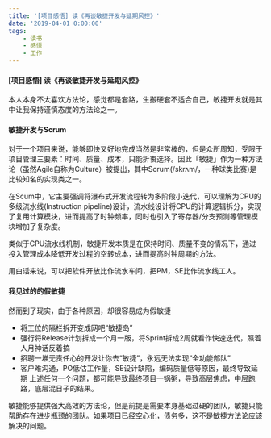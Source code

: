 ```yaml
---
title: '[项目感悟] 读《再谈敏捷开发与延期风控》'
date: '2019-04-01 0:00:00'
tags:
    - 读书
    - 感悟
    - 工作
---
```


#### [项目感悟] 读《再谈敏捷开发与延期风控》

本人本身不太喜欢方法论，感觉都是套路，生搬硬套不适合自己，敏捷开发就是其中让我保持谨慎态度的方法论之一。

#### 敏捷开发与Scrum
对于一个项目来说，能够即快又好地完成当然是非常棒的，但是众所周知，受限于项目管理三要素：时间、质量、成本，只能折衷选择。因此「敏捷」作为一种方法论（虽然Agile自称为Culture）被提出，其中Scrum(/skrʌm/，一种球类比赛)是比较知名的实现类之一。

在Scum中，它主要强调将瀑布式开发流程转为多阶段小迭代，可以理解为CPU的多级流水线(Instruction pipeline)设计，流水线设计将CPU的计算逻辑拆分，实现了复用计算模块，进而提高了时钟频率，同时也引入了寄存器/分支预测等管理模块增加了复杂度。

类似于CPU流水线机制，敏捷开发本质是在保持时间、质量不变的情况下，通过投入管理成本降低开发过程的空转成本，进而提高时钟周期的方法。

用白话来说，可以把软件开放比作流水车间，把PM，SE比作流水线工人。

#### 我见过的的假敏捷
然而到了现实，由于各种原因，却很容易成为假敏捷

- 将工位的隔栏拆开变成网吧“敏捷岛”
- 强行将Release计划拆成一个月一版，将Sprint拆成2周就看作快速迭代，照着人月神话反着搞
- 招聘一堆无责任心的开发让你去“敏捷”，永远无法实现“全功能部队”
- 客户难沟通，PO低估工作量，SE设计缺陷，编码质量低等原因，最终导致延期
上述任何一个问题，都可能导致最终项目一锅粥，导致高层焦虑，中层跑路，底层混日子的结果。

敏捷能够提供强大高效的方法论，但是前提是需要本身基础过硬的团队，敏捷只能帮助存在进步瓶颈的团队。如果项目已经空心化，债务多，这不是敏捷方法论应该解决的问题。
